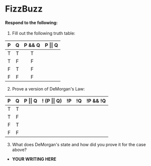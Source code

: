 # FizzBuzz
#### Respond to the following:

1. Fill out the following truth table:

| P  | Q  | P && Q | P \|\| Q |
|:--:|:--:|:------:|:--------:|
| T  | T  |   T    |          |
| T  | F  |   F    |          |
| F  | T  |   F    |          |
| F  | F  |   F    |          |


2. Prove a version of DeMorgan's Law:

| P  | Q  | P \|\| Q | ! (P \|\| Q) | !P | !Q | !P && !Q |
|:--:|:--:|:--------:|:------------:|:--:|:--:|:--------:|
| T  | T  |          |              |    |    |          |
| T  | F  |          |              |    |    |          |
| F  | T  |          |              |    |    |          |
| F  | F  |          |              |    |    |          |

3. What does DeMorgan's state and how did you prove it for the case above?
  * **YOUR WRITING HERE**
